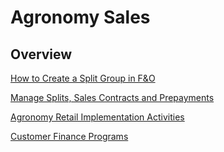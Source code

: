 ﻿# Agronomy Sales


## Overview

[How to Create a Split Group in F&O](./Create-Split-Group.md) 

[Manage Splits, Sales Contracts and Prepayments](./ManagingSplits_SalesContracts_Prepayments.md) 

[Agronomy Retail Implementation Activities](./AgronomyRetailImplementationActivities.md)

[Customer Finance Programs](./CustomerFinancePrograms.md)

